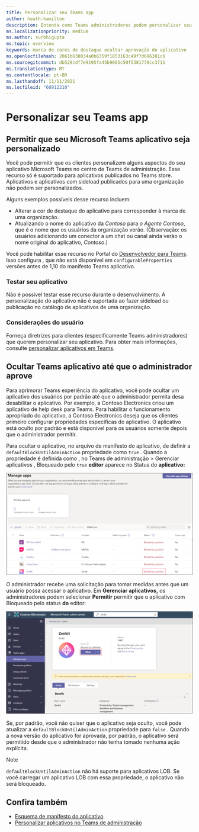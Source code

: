 ```yaml
---
title: Personalizar seu Teams app
author: heath-hamilton
description: Entenda como Teams administradores podem personalizar seu aplicativo para sua organização.
ms.localizationpriority: medium
ms.author: surbhigupta
ms.topic: overview
keywords: marca de cores de destaque ocultar aprovação do aplicativo
ms.openlocfilehash: 2061b638034a0b6359f1853163c49f7d696381c6
ms.sourcegitcommit: db529cdf7e9195fa45b9065c50f5381770cc3711
ms.translationtype: MT
ms.contentlocale: pt-BR
ms.lasthandoff: 11/11/2021
ms.locfileid: "60912210"
---
```

# <a name="customize-your-teams-app"></a>Personalizar seu Teams app

## <a name="enable-your-microsoft-teams-app-to-be-customized"></a>Permitir que seu Microsoft Teams aplicativo seja personalizado

Você pode permitir que os clientes personalizem alguns aspectos do seu aplicativo Microsoft Teams no centro de Teams de administração. Esse recurso só é suportado para aplicativos publicados no Teams store. Aplicativos e aplicativos com sideload publicados para uma organização não podem ser personalizados.

Alguns exemplos possíveis desse recurso incluem:

* Alterar a cor de destaque do aplicativo para corresponder à marca de uma organização.
* Atualizando o nome do aplicativo da *Contoso* para *o Agente Contoso*, que é o nome que os usuários da organização verão. (Observação: os usuários adicionando um conector a um chat ou canal ainda verão o nome original do aplicativo, *Contoso*.)

Você pode habilitar esse recurso no Portal do [Desenvolvedor para Teams](https://dev.teams.microsoft.com/home). Isso configura , que não está disponível em `configurableProperties` versões antes de 1,10 do manifesto Teams aplicativo.

### <a name="test-your-app"></a>Testar seu aplicativo

Não é possível testar esse recurso durante o desenvolvimento. A personalização do aplicativo não é suportada ao fazer sideload ou publicação no catálogo de aplicativos de uma organização.

### <a name="user-considerations"></a>Considerações do usuário

Forneça diretrizes para clientes (especificamente Teams administradores) que querem personalizar seu aplicativo. Para obter mais informações, consulte [personalizar aplicativos em Teams](/MicrosoftTeams/customize-apps).

## <a name="hide-teams-app-until-admin-approves"></a>Ocultar Teams aplicativo até que o administrador aprove

Para aprimorar Teams experiência do aplicativo, você pode ocultar um aplicativo dos usuários por padrão até que o administrador permita desa desabilitar o aplicativo. Por exemplo, a Contoso Electronics criou um aplicativo de help desk para Teams. Para habilitar o funcionamento apropriado do aplicativo, a Contoso Electronics deseja que os clientes primeiro configurar propriedades específicas do aplicativo. O aplicativo está oculto por padrão e está disponível para os usuários somente depois que o administrador permitir.

Para ocultar o aplicativo, no arquivo de manifesto do aplicativo, de definir a `defaultBlockUntilAdminAction` propriedade como `true` . Quando a propriedade é definida como , no Teams de administração > Gerenciar aplicativos , Bloqueado pelo `true` **editor** aparece no Status do **aplicativo:** 

![Gerenciar aplicativos bloqueados pelo editor](../../assets/images/apps-in-meetings/manageappsblockedapps.png)

O administrador recebe uma solicitação para tomar medidas antes que um usuário possa acessar o aplicativo. Em **Gerenciar aplicativos,** os administradores podem selecionar **Permitir** permitir que o aplicativo com Bloqueado pelo status **do** editor:

![Gerenciar aplicativos](../../assets/images/apps-in-meetings/manageapp.png)

Se, por padrão, você não quiser que o aplicativo seja oculto, você pode atualizar a `defaultBlockUntilAdminAction` propriedade para `false` . Quando a nova versão do aplicativo for aprovada, por padrão, o aplicativo será permitido desde que o administrador não tenha tomado nenhuma ação explícita.

> [!NOTE]
> `defaultBlockUntilAdminAction` não há suporte para aplicativos LOB. Se você carregar um aplicativo LOB com essa propriedade, o aplicativo não será bloqueado.

## <a name="see-also"></a>Confira também

* [Esquema de manifesto do aplicativo](/MicrosoftTeams/manifest-schema)
* [Personalizar aplicativos no Teams de administração](/MicrosoftTeams/customize-apps)

